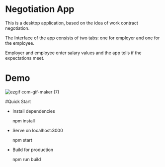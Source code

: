 # Negotiation App

This is a desktop application, based on the idea of work contract negotiation.

The Interface of the app consists of two tabs: one for employer and one for the employee.

Employer and employee enter salary values and the app tells if the expectations meet.

# Demo


![ezgif com-gif-maker (7)](https://user-images.githubusercontent.com/64644506/95287379-5d100100-0883-11eb-80a8-6ccdfa0f4426.gif)


#Quick Start

* Install dependencies
  
  npm install
  
* Serve on localhost:3000

  npm start
  
* Build for production

  npm run build
